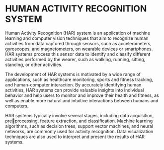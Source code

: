 # HUMAN ACTIVITY RECOGNITION SYSTEM

Human Activity Recognition (HAR) system is an application of machine learning and computer vision techniques that aim to recognize human activities from data captured through sensors, such as accelerometers, gyroscopes, and magnetometers, on wearable devices or smartphones. HAR systems process this sensor data to identify and classify different activities performed by the wearer, such as walking, running, sitting, standing, or other activities.

The development of HAR systems is motivated by a wide range of applications, such as healthcare monitoring, sports and fitness tracking, and human-computer interaction. By accurately identifying human activities, HAR systems can provide valuable insights into individual behavior and help users to monitor and improve their health and fitness, as well as enable more natural and intuitive interactions between humans and computers.

HAR systems typically involve several stages, including data acquisition, preprocessing, feature extraction, and classification. Machine learning algorithms, such as decision trees, support vector machines, and neural networks, are commonly used for activity recognition. Data visualization techniques are also used to interpret and present the results of HAR systems.
